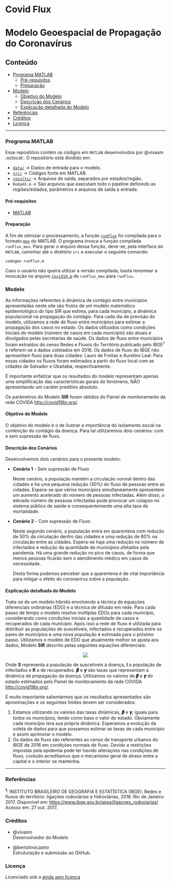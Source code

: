 # Covid Flux

# Modelo Geoespacial de Propagação do Coronavírus  

## Conteúdo

- [Programa MATLAB](#programa-matlab)
  - [Pré-requisitos](#pré-requisitos)
  - [Preparação](#preparação)
- [Modelo](#modelo)
  - [Objetivo do Modelo](#objetivo-do-modelo)
  - [Descrição dos Cenários](#descrição-dos-cenários)
  - [Explicação detalhada do Modelo](#explicação-detalhada-do-modelo)
- [Referências](#referências)
- [Créditos](#créditos)
- [Licença](#licença)

---

### Programa MATLAB

Esse repositório contém os códigos em `MATLAB` desenvolvidos por @vivasm :octocat:. O repositório está dividido em:
- [`data/`](data/) -> Dados de entrada para o modelo.
- [`src/`](src/) -> Códigos fonte em MATLAB.
- [`results/`](results/) -> Arquivos de saída, separados por estados/região.
- `RodaXX.m` -> São arquivos que executam todo o pipeline definindo as regiões/estados, parâmetros e arquivos de saída e entrada.

#### Pré-requisitos

- [MATLAB](https://www.mathworks.com/products/matlab.html)

#### Preparação

A fim de otimizar o processamento, a função [`runFlux`](src/runFlux.m) foi compilada para o formato [`mex`](https://en.wikipedia.org/wiki/MEX_file) do MATLAB. O programa invoca a função compilada `runFlux_mex`. Para gerar o arquivo dessa função, deve-se, pela interface do `MATLAB`, caminhar até o diretório `src` e executar o seguinte comando:

```
codegen runFlux.m
```

Caso o usuário não queira utilizar a versão compilada, basta renomear a invocação no arquivo [`Covid19.m`](https://github.com/vivasm/Covid_flux/blob/5ad356f5c62038478ba367a8fc73ce2d02c82242/src/Covid19.m#L116) de `runFlux_mex` para `runFlux`.

### Modelo

As informações referentes à dinâmica de contágio entre municípios apresentadas neste site são frutos de um modelo matemático epidemiológico do tipo SIR que estima, para cada município, a dinâmica populacional na propagação do contágio. Para cada dia de previsão do modelo, utilizamos a rede de fluxo entre municípios para estimar a propagação dos casos no estado. Os dados utilizados como condições iniciais do modelo (número de casos em cada município) são atuais e divulgados pelas secretarias de saúde. Os dados de fluxo entre municípios foram extraídos do censo Redes e Fluxos do Território publicado pelo IBGE<sup>1</sup> e referem-se a dados coletados em 2016.  Os dados de fluxo do IBGE não apresentam fluxo para duas cidades: Lauro de Freitas e Aurelino Leal. Para essas cidades os fluxos foram estimados a partir do fluxo local com as cidades de Salvador e Ubaitaba, respectivamente.

É importante enfatizar que os resultados do modelo representam apenas uma simplificação das características gerais do fenômeno, NÃO apresentando um caráter preditivo absoluto.  

Os parâmetros do Modelo **SIR** foram obtidos do Painel de monitoramento da rede COVIDA http://covid19br.org/.

#### Objetivo do Modelo

O objetivo do modelo é o de ilustrar a importância do isolamento social na contenção do contágio da doença.
Para tal utilizaremos dois cenários: com e sem supressão de fluxo.

#### Descrição dos Cenários

Desenvolvemos dois cenários para o presente modelo:

* **Cenário 1** - Sem supressão de Fluxo

  Neste cenário, a população mantém a circulação normal dentro das cidades e há uma pequena redução (30%) do fluxo de pessoas entre as cidades. Espera-se que vários municípios simultaneamente apresentem um aumento acelerado do número de pessoas infectadas. Além disso, o elevado número de pessoas infectadas pode provocar um colapso no sistema público de saúde e consequentemente uma alta taxa de mortalidade.

* **Cenário 2** - Com supressão de Fluxo

  Neste segundo cenário, a população entra em quarentena com redução de 50% da circulação dentro das cidades e uma redução de 80% na circulação entre as cidades. Espera-se haja uma redução no número de infectados e redução da quantidade de municípios afetados pela pandemia.  Há uma grande redução no pico de casos, de forma que menos pessoas ficarão sem o atendimento médico em casos de necessidade.

  Desta forma podemos perceber que a quarentena é de vital importância para mitigar o efeito do coronavírus sobre a população.

#### Explicação detalhada do Modelo

Trata-se de um modelo híbrido envolvendo a técnica de equações diferenciais ordinárias (EDO) e a técnica de difusão em rede. Para cada passo de tempo o modelo resolve múltiplas EDOs para cada município, considerando como condições iniciais a quantidade de casos e recuperados de cada município. Após isso a rede de fluxo é utilizada para distribuir as populações de suscetíveis, infectados e recuperados entre os pares de municípios e uma nova população é estimada para o próximo passo.
Utilizamos o modelo de EDO que atualmente melhor se ajusta aos dados, Modelo **SIR** descrito pelas seguintes equações diferenciais:

<p align="center">
<img src="https://latex.codecogs.com/svg.latex?%5C%5C%20%5Cfrac%7BdS%7D%7Bdt%7D%20%3D%20-%20%5Cbeta%20%5Ccdot%20S%20%5Ccdot%20I%20%5C%5C%20%5Cfrac%7BdI%7D%7Bdt%7D%20%3D%20%5Cbeta%20%5Ccdot%20S%20%5Ccdot%20I%20-%20%5Cgamma%20%5Ccdot%20I%20%5C%5C%20%5Cfrac%7BdR%7D%7Bdt%7D%20%3D%20%5Cgamma%20%5Ccdot%20I">
</p>

Onde **S** representa a população de suscetíveis à doença, **I** a população de infectados e **R** a de recuperados. **𝜷** e **𝜸** são taxas que representam a dinâmica de propagação da doença. Utilizamos os valores de **𝜷** e **𝜸** do estado estimados pelo Painel de monitoramento da rede COVIDA http://covid19br.org/.

É muito importante salientarmos que os resultados apresentados são aproximações e os seguintes limites devem ser considerados:

1. Estamos utilizando os valores das taxas dinâmicas, **𝜷** e **𝜸**, iguais para todos os municípios, tendo como base o valor do estado. Obviamente cada município terá sua própria dinâmica. Esperamos a evolução da coleta de dados para que possamos estimar as taxas de cada município e assim aprimorar o modelo.
2. Os dados de fluxo são referentes ao censo de transporte urbanos do IBGE de 2016 em condições normais de fluxo. Devido a restrições impostas pela epidemia pode ter havido alterações nas condições de fluxo, contudo acreditamos que o mecanismo geral de atraso entre a capital e o interior se mantenha.

---

### Referências

<sup>**1**</sup>: INSTITUTO BRASILEIRO DE GEOGRAFIA E ESTATÍSTICA (IBGE). Redes e fluxos do território: ligações rodoviárias e hidroviárias, 2016. Rio de Janeiro: 2017. Disponível em: https://www.ibge.gov.br/apps/ligacoes_rodoviarias/ Acesso em: 27 out. 2017.

### Créditos

- @vivasm  
    Desenvolvedor do Modelo

- @bertolinocastro  
    Estruturação e submissão ao GitHub.

### Licença

Licenciado sob a [ainda sem licença]()
